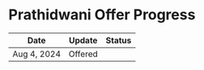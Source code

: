 # Prathidwani Offer Progress


| Date        | Update  | Status |
| ----------- | ------- | ------ |
| Aug 4, 2024 | Offered |        |
